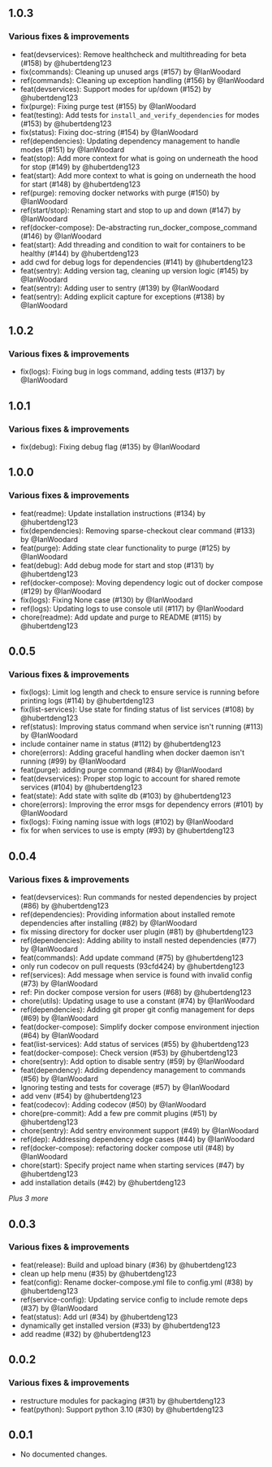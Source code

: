 ## 1.0.3

### Various fixes & improvements

- feat(devservices): Remove healthcheck and multithreading for beta (#158) by @hubertdeng123
- fix(commands): Cleaning up unused args (#157) by @IanWoodard
- ref(commands): Cleaning up exception handling (#156) by @IanWoodard
- feat(devservices): Support modes for up/down (#152) by @hubertdeng123
- fix(purge): Fixing purge test (#155) by @IanWoodard
- feat(testing): Add tests for `install_and_verify_dependencies` for modes (#153) by @hubertdeng123
- fix(status): Fixing doc-string (#154) by @IanWoodard
- ref(dependencies): Updating dependency management to handle modes (#151) by @IanWoodard
- feat(stop): Add more context for what is going on underneath the hood for stop (#149) by @hubertdeng123
- feat(start): Add more context to what is going on underneath the hood for start (#148) by @hubertdeng123
- ref(purge): removing docker networks with purge (#150) by @IanWoodard
- ref(start/stop): Renaming start and stop to up and down (#147) by @IanWoodard
- ref(docker-compose): De-abstracting run_docker_compose_command (#146) by @IanWoodard
- feat(start): Add threading and condition to wait for containers to be healthy (#144) by @hubertdeng123
- add cwd for debug logs for dependencies (#141) by @hubertdeng123
- feat(sentry): Adding version tag, cleaning up version logic (#145) by @IanWoodard
- feat(sentry): Adding user to sentry (#139) by @IanWoodard
- feat(sentry): Adding explicit capture for exceptions (#138) by @IanWoodard

## 1.0.2

### Various fixes & improvements

- fix(logs): Fixing bug in logs command, adding tests (#137) by @IanWoodard

## 1.0.1

### Various fixes & improvements

- fix(debug): Fixing debug flag (#135) by @IanWoodard

## 1.0.0

### Various fixes & improvements

- feat(readme): Update installation instructions (#134) by @hubertdeng123
- fix(dependencies): Removing sparse-checkout clear command (#133) by @IanWoodard
- feat(purge): Adding state clear functionality to purge (#125) by @IanWoodard
- feat(debug): Add debug mode for start and stop (#131) by @hubertdeng123
- ref(docker-compose): Moving dependency logic out of docker compose (#129) by @IanWoodard
- fix(logs): Fixing None case (#130) by @IanWoodard
- ref(logs): Updating logs to use console util (#117) by @IanWoodard
- chore(readme): Add update and purge to README (#115) by @hubertdeng123

## 0.0.5

### Various fixes & improvements

- fix(logs): Limit log length and check to ensure service is running before printing logs (#114) by @hubertdeng123
- fix(list-services): Use state for finding status of list services (#108) by @hubertdeng123
- ref(status): Improving status command when service isn't running (#113) by @IanWoodard
- include container name in status (#112) by @hubertdeng123
- chore(errors): Adding graceful handling when docker daemon isn't running (#99) by @IanWoodard
- feat(purge): adding purge command (#84) by @IanWoodard
- feat(devservices): Proper stop logic to account for shared remote services (#104) by @hubertdeng123
- feat(state): Add state with sqlite db (#103) by @hubertdeng123
- chore(errors): Improving the error msgs for dependency errors (#101) by @IanWoodard
- fix(logs): Fixing naming issue with logs (#102) by @IanWoodard
- fix for when services to use is empty (#93) by @hubertdeng123

## 0.0.4

### Various fixes & improvements

- feat(devservices): Run commands for nested dependencies by project (#86) by @hubertdeng123
- ref(dependencies): Providing information about installed remote dependencies after installing (#82) by @IanWoodard
- fix missing directory for docker user plugin (#81) by @hubertdeng123
- ref(dependencies): Adding ability to install nested dependencies (#77) by @IanWoodard
- feat(commands): Add update command (#75) by @hubertdeng123
- only run codecov on pull requests (93cfd424) by @hubertdeng123
- ref(services): Add message when service is found with invalid config (#73) by @IanWoodard
- ref: Pin docker compose version for users (#68) by @hubertdeng123
- chore(utils): Updating usage to use a constant (#74) by @IanWoodard
- ref(dependencies): Adding git proper git config management for deps (#69) by @IanWoodard
- feat(docker-compose): Simplify docker compose environment injection (#64) by @IanWoodard
- feat(list-services): Add status of services (#55) by @hubertdeng123
- feat(docker-compose): Check version (#53) by @hubertdeng123
- chore(sentry): Add option to disable sentry (#59) by @IanWoodard
- feat(dependency): Adding dependency management to commands (#56) by @IanWoodard
- Ignoring testing and tests for coverage (#57) by @IanWoodard
- add venv (#54) by @hubertdeng123
- feat(codecov): Adding codecov (#50) by @IanWoodard
- chore(pre-commit): Add a few pre commit plugins (#51) by @hubertdeng123
- chore(sentry): Add sentry environment support (#49) by @IanWoodard
- ref(dep): Addressing dependency edge cases (#44) by @IanWoodard
- ref(docker-compose): refactoring docker compose util (#48) by @IanWoodard
- chore(start): Specify project name when starting services (#47) by @hubertdeng123
- add installation details (#42) by @hubertdeng123

_Plus 3 more_

## 0.0.3

### Various fixes & improvements

- feat(release): Build and upload binary (#36) by @hubertdeng123
- clean up help menu (#35) by @hubertdeng123
- feat(config): Rename docker-compose.yml file to config.yml (#38) by @hubertdeng123
- ref(service-config): Updating service config to include remote deps (#37) by @IanWoodard
- feat(status): Add url (#34) by @hubertdeng123
- dynamically get installed version (#33) by @hubertdeng123
- add readme (#32) by @hubertdeng123

## 0.0.2

### Various fixes & improvements

- restructure modules for packaging (#31) by @hubertdeng123
- feat(python): Support python 3.10 (#30) by @hubertdeng123

## 0.0.1

- No documented changes.
